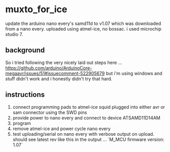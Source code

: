 # muxto_for_ice
update the arduino nano every's samd11d to v1.07 which was downloaded from a nano every. uploaded using atmel-ice, no bossac. i used microchip studio 7.

## background
So i tried following the very nicely laid out steps here ... https://github.com/arduino/ArduinoCore-megaavr/issues/51#issuecomment-522905679
but i'm using windows and stuff didn't work and i honestly didn't try that hard.

## instructions
<ol>
<li>connect programming pads to atmel-ice squid plugged into either avr or sam connector using the SWD pins</li>
<li>provide power to nano every and connect to device ATSAMD11D14AM</li>
<li>program</li>
<li>remove atmel-ice and power cycle nano every</li>
<li>test uploading/serial on nano every with verbose output on upload. should see latest rev like this in the output ... `M_MCU firmware version: 1.07`
</ol>


